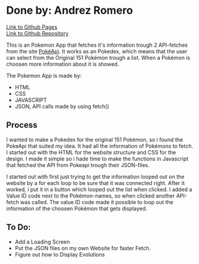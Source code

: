 <h1> Done by: Andrez Romero </h1>


<p><a href="https://github.com/andxz/pokemon_app">Link to Github Pages</a> <br/>
    <a href="https://github.com/andxz/pokemon_app">Link to Github Repository</a> </p>

<p>

This is an Pokemon App that fetches it's information trough 2 API-fetches from the site     <a href="https://pokeapi.co/" target="_blank" >PokéApi</a>. It works as an Pokedex, which means that the user can select from the Original 151 Pokémon trough a list. When a Pokémon is choosen more information about it is showed.</p>

<p> 
The Pokemon App is made by:
<ul>
<li>HTML</li>
<li>CSS</li>
<li>JAVASCRIPT</li>
<li>JSON, API calls made by using fetch()</li>

</ul>

</p>

<h2>Process </h2>

I wanted to make a Pokedex for the original 151 Pokémon, so i found the PokeApi that suited my idea. It had all the information of Pokémons to fetch. I started out with the HTML for the website structure and CSS for the design. I made it simple so i hade time to make the functions in Javascript that fetched the API from Pokeapi trough their JSON-files.

I started out with first just trying to get the information looped out on the website by a for each loop to be sure that it was connected right. After it worked, i put it in a button which looped out the list when clicked. I added a Value ID code next to the Pokémon-names, so when clicked another API-fetch was called. The value ID code made it possible to loop out the information of the choosen Pokémon that gets displayed.

<h2> To Do: </h2>

<p> 
<ul>
<li>Add a Loading Screen</li>
<li>Put the JSON files on my own Website for faster Fetch.</li>
<li>Figure out how to Display Evolutions</li>
</ul>
</p>
